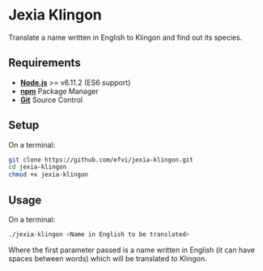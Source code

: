 # Jexia Klingon

Translate a name written in English to Klingon and find out its species.

## Requirements

* [**Node.js**](https://nodejs.org) >= v6.11.2 (ES6 support)
* [**npm**](https://www.npmjs.com) Package Manager
* [**Git**](https://git-scm.com) Source Control

## Setup

On a terminal:

```bash
git clone https://github.com/efvi/jexia-klingon.git
cd jexia-klingon
chmod +x jexia-klingon
```

## Usage

On a terminal:

```bash
./jexia-klingon <Name in English to be translated>
```

Where the first parameter passed is a name written in English (it can have spaces between words) which will be translated to Klingon.